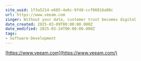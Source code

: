 ```yaml
---
site_uuid: 1f3a5214-e685-4e6c-9f48-ccf06016a08c
url: https://www.veeam.com
zinger: Without your data, customer trust becomes digital
date_created: 2025-03-09T00:00:00.000Z
date_modified: 2025-03-24T00:00:00.000Z
tags:
- Software-Development
---
```




[https://www.veeam.com](https://www.veeam.com/)